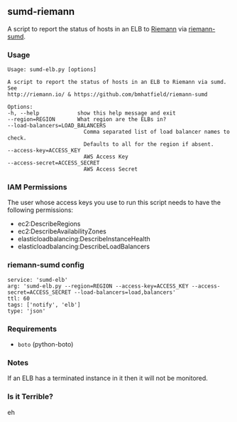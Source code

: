 ## sumd-riemann

A script to report the status of hosts in an ELB
to [Riemann](http://riemann.io/)
via [riemann-sumd](https://github.com/bmhatfield/riemann-sumd).

### Usage

    Usage: sumd-elb.py [options]

    A script to report the status of hosts in an ELB to Riemann via sumd. See
    http://riemann.io/ & https://github.com/bmhatfield/riemann-sumd

    Options:
    -h, --help            show this help message and exit
    --region=REGION       What region are the ELBs in?
    --load-balancers=LOAD_BALANCERS
                            Comma separated list of load balancer names to check.
                            Defaults to all for the region if absent.
    --access-key=ACCESS_KEY
                            AWS Access Key
    --access-secret=ACCESS_SECRET
                            AWS Access Secret

### IAM Permissions

The user whose access keys you use to run this script needs to have the following permissions:

* ec2:DescribeRegions
* ec2:DescribeAvailabilityZones
* elasticloadbalancing:DescribeInstanceHealth
* elasticloadbalancing:DescribeLoadBalancers

### riemann-sumd config

    service: 'sumd-elb'
    arg: 'sumd-elb.py --region=REGION --access-key=ACCESS_KEY --access-secret=ACCESS_SECRET --load-balancers=load,balancers'
    ttl: 60
    tags: ['notify', 'elb']
    type: 'json'

### Requirements

* `boto` (python-boto)

### Notes

If an ELB has a terminated instance in it then it will not be monitored.

### Is it Terrible?

eh

